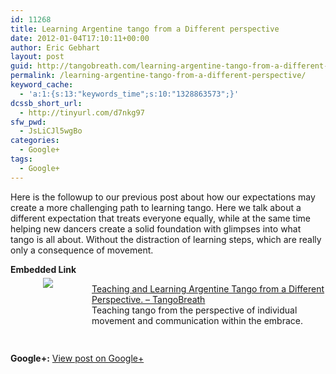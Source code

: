 ```yaml
---
id: 11268
title: Learning Argentine tango from a Different perspective
date: 2012-01-04T17:10:11+00:00
author: Eric Gebhart
layout: post
guid: http://tangobreath.com/learning-argentine-tango-from-a-different-perspective/
permalink: /learning-argentine-tango-from-a-different-perspective/
keyword_cache:
  - 'a:1:{s:13:"keywords_time";s:10:"1328863573";}'
dcssb_short_url:
  - http://tinyurl.com/d7nkg97
sfw_pwd:
  - JsLiCJl5wgBo
categories:
  - Google+
tags:
  - Google+
---
```

Here is the followup to our previous post about how our expectations may  
create a more challenging path to learning tango. Here we talk about a different expectation that treats everyone equally, while at the same time helping new dancers create a solid foundation with glimpses into what tango is all about. Without the distraction of learning steps, which are really only a consequence of movement.

<p style='clear:both;'>
  <p style='margin-bottom:5px;'>
    <strong>Embedded Link</strong>
  </p>
  
  <div style='height:120px;width:120px;overflow:hidden;float:left;margin-top:0px;padding-top:0px;margin-right:10px;vertical-align:top;text-align:center;clear:both;'>
    <img style='max-width:none;' src='http://images0-focus-opensocial.googleusercontent.com/gadgets/proxy?container=focus&#038;gadget=a&#038;resize_h=100&#038;url=http%3A%2F%2Ftangobreath.com%2Fwp-content%2Fuploads%2F2011%2F10%2Fcropped-tango_movement1.jpg' border='0' />
  </div>
  
  <p>
    <a href='http://tangobreath.com/teaching-argentine-tango-from-a-different-perspective/'>Teaching and Learning Argentine Tango from a Different Perspective. &#8211; TangoBreath</a><br /> Teaching tango from the perspective of individual movement and communication within the embrace.
  </p>
  
  <p style='clear:both;'>
    <strong>Google+:</strong> <a href='https://plus.google.com/113145648275577627533/posts/PJbVCZwYVZu' target='_new'>View post on Google+</a>
  </p>